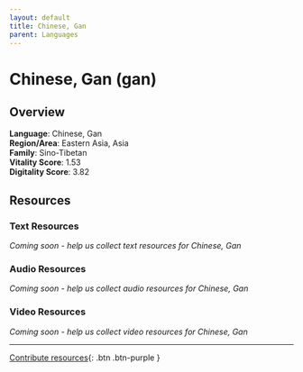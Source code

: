 ```yaml
---
layout: default
title: Chinese, Gan
parent: Languages
---
```


# Chinese, Gan (gan)

## Overview

**Language**: Chinese, Gan  
**Region/Area**: Eastern Asia, Asia  
**Family**: Sino-Tibetan  
**Vitality Score**: 1.53  
**Digitality Score**: 3.82  

## Resources

### Text Resources
*Coming soon - help us collect text resources for Chinese, Gan*

### Audio Resources
*Coming soon - help us collect audio resources for Chinese, Gan*

### Video Resources
*Coming soon - help us collect video resources for Chinese, Gan*

---

[Contribute resources](https://fairtrain.github.io/){: .btn .btn-purple }
